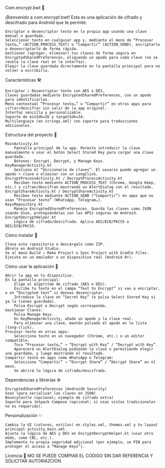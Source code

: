 Com.encrypt.bwt 🔐

¡Bienvenido a com.encrypt.bwt! Esta es una aplicación de cifrado y descifrado para Android que te permite:

    Encriptar o desencriptar texto en la propia app usando una clave manual o guardada.
    Seleccionar texto en cualquier app y, mediante el menú de “Procesar texto…” (ACTION_PROCESS_TEXT) o “Compartir” (ACTION_SEND), encriptarlo o desencriptarlo de forma rápida.
    Gestionar (agregar, eliminar) tus claves de forma segura en EncryptedSharedPreferences, eligiendo un apodo para cada clave (no se revela la clave real en la interfaz).
    Elegir la clave guardada directamente en la pantalla principal para no volver a escribirla.

Características 🛠️

    Encriptar / Desencriptar texto con AES o DES.
    Claves guardadas mediante EncryptedSharedPreferences, con un apodo para identificarlas.
    Menú contextual “Procesar texto…” o “Compartir” en otras apps para cifrar/descifrar sin salir de la app original.
    Interfaz sencilla y personalizable.
    Soporte de minSdk=26 y targetSdk=34.
    Multilenguaje (en strings.xml) con soporte para traducciones adicionales.

Estructura del proyecto 📂

    MainActivity.kt
        Pantalla principal de la app. Permite introducir la clave manualmente o usar el botón Select Stored Key para cargar una clave guardada.
        Botones: Encrypt, Decrypt, y Manage Keys.
    KeyManagerActivity.kt
        Gestiona el “diccionario de claves”. El usuario puede agregar un apodo + clave o eliminar con un LongClick.
    EncryptProcessActivity.kt / DecryptProcessActivity.kt
        Reciben texto mediante ACTION_PROCESS_TEXT (Chrome, Google Keep, etc.) y cifran/descifran mostrando un AlertDialog con el resultado.
    EncryptShareActivity.kt / DecryptShareActivity.kt
        Reciben texto mediante ACTION_SEND (“Compartir”) en apps que no usan “Procesar texto” (WhatsApp, Telegram…).
    KeysRepository.kt
        Maneja EncryptedSharedPreferences. Guarda las claves como JSON usando Gson, protegiéndolas con las APIs seguras de Android.
    EncryptDecryptHelper.kt
        Lógica de cifrado/descifrado. Aplica AES/ECB/PKCS5 o DES/ECB/PKCS5.

Cómo instalar 📲

    Clona este repositorio o descárgalo como ZIP.
    Ábrelo en Android Studio.
    Ve al menú Build → Make Project o Sync Project with Gradle Files.
    Ejecuta en un emulador o un dispositivo real (Android 8+).

Cómo usar la aplicación 🤖

    Abrir la app en tu dispositivo.
    En la pantalla principal:
        Elige el algoritmo de cifrado (AES o DES).
        Escribe tu texto en el campo “Text to Encrypt” si vas a encriptar, o en “Encrypted text” si deseas desencriptar.
        Introduce la clave en “Secret Key” (o pulsa Select Stored Key si ya la tienes guardada).
        Pulsa Encrypt o Decrypt según corresponda.
    Gestionar Claves:
        Pulsa Manage Keys.
        En KeyManagerActivity, añade un apodo y la clave real.
        Para eliminar una clave, mantén pulsado el apodo en la lista (long-click).
    Procesar texto en otras apps:
        Selecciona texto en un navegador (Chrome, etc.) o un editor compatible.
        Toca “Procesar texto…” → “Encrypt with Key” / “Decrypt with Key”.
        Aparecerá un AlertDialog pidiendo la clave o permitiendo elegir una guardada, y luego mostrando el resultado.
    Compartir texto en apps como WhatsApp o Telegram:
        Selecciona “Compartir” → “Encrypt Share” / “Decrypt Share” en el menú.
        Se abrirá la lógica de cifrado/descifrado.

Dependencias y librerías ⚙️

    EncryptedSharedPreferences (AndroidX Security)
    Gson (para serializar las claves en JSON)
    BouncyCastle (opcional; ejemplo de cifrado extra)
    Soporte para Jetpack Compose (opcional; si usas vistas tradicionales no es requerido).

Personalización ✨

    Cambia la UI (colores, estilos) en styles.xml, themes.xml y tu layout principal activity_main.xml.
    Ajusta la lógica de AES y DES en EncryptDecryptHelper.kt (usar otro modo, como CBC, etc.).
    Implementa tu propia seguridad adicional (por ejemplo, un PIN para proteger el acceso a “Manage Keys”).

Licencia 📜
MO SE PUEDE COMPIAR EL CODIGO SIN DAR REFERENCIA Y SOLICITAR AUTORIAZCION
